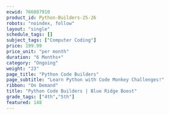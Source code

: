 ```yaml
---
ecwid: 766087910
product_id: Python-Builders-25-26
robots: "noindex, follow"
layout: "single"
schedule_tags: []
subject_tags: ["Computer Coding"]
price: 199.99
price_unit: "per month"
duration: "6 Months+"
category: "Ongoing"
weight: "23"
page_title: "Python Code Builders"
page_subtitle: "Learn Python with Code Monkey Challenges!"
ribbon: "On Demand"
title: "Python Code Builders | Blue Ridge Boost"
grade_tags: ["4th","5th"]
featured: 148
---
```

